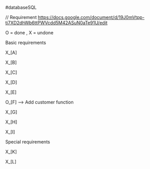﻿#databaseSQL

// Requirement
https://docs.google.com/document/d/19J0mVtpp-ti7XD2dhWb6ttPWVcdd5M42ASuN0aTe91U/edit

O = done , X = undone

Basic requirements

X_[A] 

X_[B] 

X_[C] 

X_[D] 

X_[E] 

O_[F] --> Add customer function

X_[G] 

X_[H] 

X_[I] 

Special requirements

X_[K] 

X_[L] 

